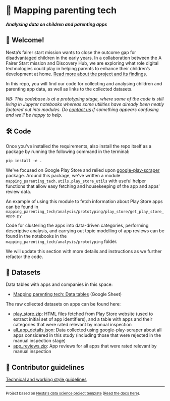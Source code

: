 # :baby: Mapping parenting tech

**_Analysing data on children and parenting apps_**

## :wave: Welcome!

Nesta’s fairer start mission wants to close the outcome gap for disadvantaged children in the early years. In a collaboration between the A Fairer Start mission and Discovery Hub, we are exploring what role digital technologies could play in helping parents to enhance their children’s development at home. [Read more about the project and its findings.](https://www.nesta.org.uk/project/mapping-parenting-technology/)

In this repo, you will find our code for collecting and analysing children and parenting app data, as well as links to the collected datasets.

_NB: This codebase is at a prototyping stage, where some of the code is still living in Jupyter notebooks whereas some utilities have already been neatly factored out into modules. Do [contact us](mailto:karlis.kanders@nesta.org.uk) if something appears confusing and we'll be happy to help._

## :hammer_and_wrench: Code

Once you've installed the requirements, also install the repo itself as a package by running the following command in the terminal:

```shell
pip install -e .
```

We've focused on Google Play Store and relied upon [google-play-scraper](https://pypi.org/project/google-play-scraper/) package. Around this package, we've written a module `mapping_parenting_tech.utils.play_store_utils` with useful helper functions that allow easy fetching and housekeeping of the app and apps' review data.

An example of using this module to fetch information about Play Store apps can be found in `mapping_parenting_tech/analysis/prototyping/play_store/get_play_store_apps.py`

Code for clustering the apps into data-driven categories, performing descriptive analysis, and carrying out topic modelling of app reviews can be found in the notebooks in the `mapping_parenting_tech/analysis/prototyping` folder.

We will update this section with more details and instructions as we further refactor the code.

## :floppy_disk: Datasets

Data tables with apps and companies in this space:

- [Mapping parenting tech: Data tables](https://docs.google.com/spreadsheets/d/1KELT0mLeMC565blGOxHj7soLx4qK6pzdUx7xqjNy29k/edit?usp=sharing) (Google Sheet)

The raw collected datasets on apps can be found here:

- [play_store.zip](https://discovery-hub-open-data.s3.eu-west-2.amazonaws.com/mapping_parenting_tech/data/play_store.zip): HTML files fetched from Play Store website (used to extract initial set of app identifiers), and a table with apps and their categories that were rated relevant by manual inspection
- [all_app_details.json](https://discovery-hub-open-data.s3.eu-west-2.amazonaws.com/mapping_parenting_tech/data/all_app_details.json): Data collected using google-play-scraper about all apps considered in this study (including those that were rejected in the manual inspection stage)
- [app_reviews.zip](https://discovery-hub-open-data.s3.eu-west-2.amazonaws.com/mapping_parenting_tech/data/app_reviews.zip): App reviews for all apps that were rated relevant by manual inspection

## :handshake: Contributor guidelines

[Technical and working style guidelines](https://github.com/nestauk/ds-cookiecutter/blob/master/GUIDELINES.md)

---

<small><p>Project based on <a target="_blank" href="https://github.com/nestauk/ds-cookiecutter">Nesta's data science project template</a>
(<a href="http://nestauk.github.io/ds-cookiecutter">Read the docs here</a>).
</small>
